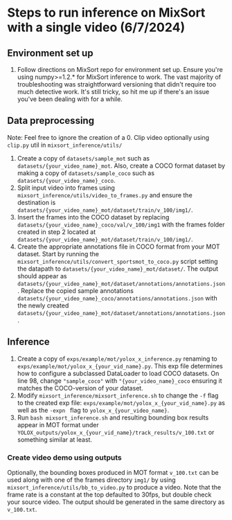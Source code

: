# Steps to run inference on MixSort with a single video (6/7/2024)
## Environment set up
1. Follow directions on MixSort repo for environment set up. Ensure you're using numpy>=1.2.* for MixSort inference to work. The vast majority of troubleshooting was straightforward versioning that didn't require too much detective work. It's still tricky, so hit me up if there's an issue you've been dealing with for a while.
## Data preprocessing
Note: Feel free to ignore the creation of a
0. Clip video optionally using ```clip.py``` util in ```mixsort_inference/utils/```
1. Create a copy of ```datasets/sample_mot``` such as ```datasets/{your_video_name}_mot```. Also, create a COCO format dataset by making a copy of ```datasets/sample_coco``` such as ```datasets/{your_video_name}_coco```. 
2. Split input video into frames using ```mixsort_inference/utils/video_to_frames.py``` and ensure the destination is ```datasets/{your_video_name}_mot/dataset/train/v_100/img1/```.
3. Insert the frames into the COCO dataset by replacing ```datasets/{your_video_name}_coco/val/v_100/img1``` with the frames folder created in step 2 located at ```datasets/{your_video_name}_mot/dataset/train/v_100/img1/```.
4. Create the appropriate annotations file in COCO format from your MOT dataset. Start by running the ```mixsort_inference/utils/convert_sportsmot_to_coco.py``` script setting the datapath to ```datasets/{your_video_name}_mot/dataset/```. The output should appear as ```datasets/{your_video_name}_mot/dataset/annotations/annotations.json```. Replace the copied sample annotations ```datasets/{your_video_name}_coco/annotations/annotations.json``` with the newly created ```datasets/{your_video_name}_mot/dataset/annotations/annotations.json```.
## Inference
1. Create a copy of ```exps/example/mot/yolox_x_inference.py``` renaming to ```exps/example/mot/yolox_x_{your_vid_name}.py```. This exp file determines how to configure a subclassed DataLoader to load COCO datasets. On line 98, change ```"sample_coco"``` with ```"{your_video_name}_coco``` ensuring it matches the COCO-version of your dataset.
2. Modify ```mixsort_inference/mixsort_inference.sh``` to change the ```-f``` flag to the created exp file: ```exps/example/mot/yolox_x_{your_vid_name}.py``` as well as the ```-expn ``` flag to ```yolox_x_{your_video_name}```.
3. Run ```bash mixsort_inference.sh``` and resulting bounding box results appear in MOT format under ```YOLOX_outputs/yolox_x_{your_vid_name}/track_results/v_100.txt``` or something similar at least.
### Create video demo using outputs
Optionally, the bounding boxes produced in MOT format ```v_100.txt``` can be used along with one of the frames directory ```img1/``` by using ```mixsort_inference/utils/bb_to_video.py``` to produce a video. Note that the frame rate is a constant at the top defaulted to 30fps, but double check your source video. The output should be generated in the same directory as ```v_100.txt```.